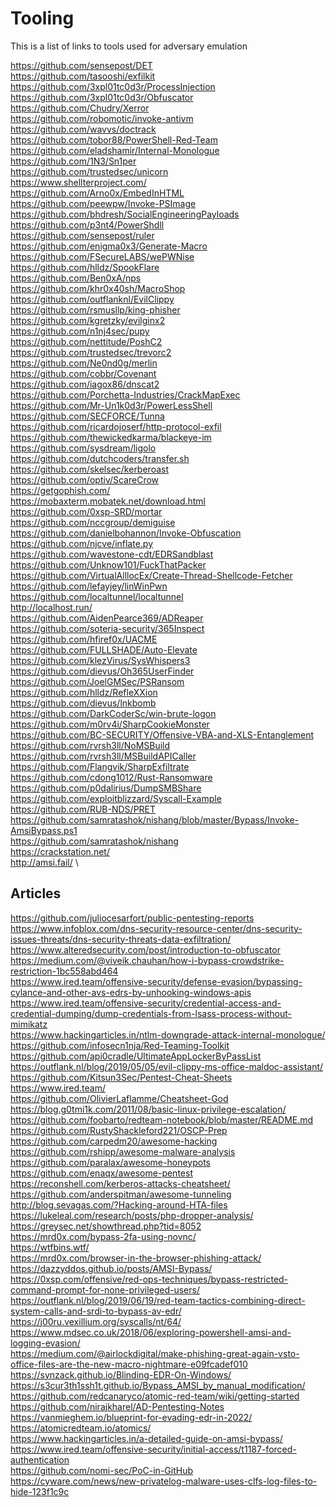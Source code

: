 # Tooling
This is a list of links to tools used for adversary emulation

https://github.com/sensepost/DET \
https://github.com/tasooshi/exfilkit \
https://github.com/3xpl01tc0d3r/ProcessInjection \
https://github.com/3xpl01tc0d3r/Obfuscator \
https://github.com/Chudry/Xerror \
https://github.com/robomotic/invoke-antivm \
https://github.com/wavvs/doctrack \
https://github.com/tobor88/PowerShell-Red-Team \
https://github.com/eladshamir/Internal-Monologue \
https://github.com/1N3/Sn1per \
https://github.com/trustedsec/unicorn \
https://www.shellterproject.com/ \
https://github.com/Arno0x/EmbedInHTML \
https://github.com/peewpw/Invoke-PSImage \
https://github.com/bhdresh/SocialEngineeringPayloads \
https://github.com/p3nt4/PowerShdll \
https://github.com/sensepost/ruler \
https://github.com/enigma0x3/Generate-Macro \
https://github.com/FSecureLABS/wePWNise \
https://github.com/hlldz/SpookFlare \
https://github.com/Ben0xA/nps \
https://github.com/khr0x40sh/MacroShop \
https://github.com/outflanknl/EvilClippy \
https://github.com/rsmusllp/king-phisher \
https://github.com/kgretzky/evilginx2 \
https://github.com/n1nj4sec/pupy \
https://github.com/nettitude/PoshC2 \
https://github.com/trustedsec/trevorc2 \
https://github.com/Ne0nd0g/merlin \
https://github.com/cobbr/Covenant \
https://github.com/iagox86/dnscat2 \
https://github.com/Porchetta-Industries/CrackMapExec \
https://github.com/Mr-Un1k0d3r/PowerLessShell \
https://github.com/SECFORCE/Tunna \
https://github.com/ricardojoserf/http-protocol-exfil \
https://github.com/thewickedkarma/blackeye-im \
https://github.com/sysdream/ligolo \
https://github.com/dutchcoders/transfer.sh \
https://github.com/skelsec/kerberoast \
https://github.com/optiv/ScareCrow \
https://getgophish.com/ \
https://mobaxterm.mobatek.net/download.html \
https://github.com/0xsp-SRD/mortar \
https://github.com/nccgroup/demiguise \
https://github.com/danielbohannon/Invoke-Obfuscation \
https://github.com/njcve/inflate.py \
https://github.com/wavestone-cdt/EDRSandblast \
https://github.com/Unknow101/FuckThatPacker \
https://github.com/VirtualAlllocEx/Create-Thread-Shellcode-Fetcher \
https://github.com/lefayjey/linWinPwn \
https://github.com/localtunnel/localtunnel \
http://localhost.run/ \
https://github.com/AidenPearce369/ADReaper \
https://github.com/soteria-security/365Inspect \
https://github.com/hfiref0x/UACME \
https://github.com/FULLSHADE/Auto-Elevate \
https://github.com/klezVirus/SysWhispers3 \
https://github.com/dievus/Oh365UserFinder \
https://github.com/JoelGMSec/PSRansom \
https://github.com/hlldz/RefleXXion \
https://github.com/dievus/lnkbomb \
https://github.com/DarkCoderSc/win-brute-logon \
https://github.com/m0rv4i/SharpCookieMonster \
https://github.com/BC-SECURITY/Offensive-VBA-and-XLS-Entanglement \
https://github.com/rvrsh3ll/NoMSBuild \
https://github.com/rvrsh3ll/MSBuildAPICaller \
https://github.com/Flangvik/SharpExfiltrate \
https://github.com/cdong1012/Rust-Ransomware \
https://github.com/p0dalirius/DumpSMBShare \
https://github.com/exploitblizzard/Syscall-Example \
https://github.com/RUB-NDS/PRET \
https://github.com/samratashok/nishang/blob/master/Bypass/Invoke-AmsiBypass.ps1 \
https://github.com/samratashok/nishang \
https://crackstation.net/ \
http://amsi.fail/ \


## Articles
https://github.com/juliocesarfort/public-pentesting-reports \
https://www.infoblox.com/dns-security-resource-center/dns-security-issues-threats/dns-security-threats-data-exfiltration/ \
https://www.alteredsecurity.com/post/introduction-to-obfuscator \
https://medium.com/@viveik.chauhan/how-i-bypass-crowdstrike-restriction-1bc558abd464 \
https://www.ired.team/offensive-security/defense-evasion/bypassing-cylance-and-other-avs-edrs-by-unhooking-windows-apis \
https://www.ired.team/offensive-security/credential-access-and-credential-dumping/dump-credentials-from-lsass-process-without-mimikatz \
https://www.hackingarticles.in/ntlm-downgrade-attack-internal-monologue/ \
https://github.com/infosecn1nja/Red-Teaming-Toolkit \
https://github.com/api0cradle/UltimateAppLockerByPassList \
https://outflank.nl/blog/2019/05/05/evil-clippy-ms-office-maldoc-assistant/ \
https://github.com/Kitsun3Sec/Pentest-Cheat-Sheets \
https://www.ired.team/ \
https://github.com/OlivierLaflamme/Cheatsheet-God \
https://blog.g0tmi1k.com/2011/08/basic-linux-privilege-escalation/ \
https://github.com/foobarto/redteam-notebook/blob/master/README.md \
https://github.com/RustyShackleford221/OSCP-Prep \
https://github.com/carpedm20/awesome-hacking \
https://github.com/rshipp/awesome-malware-analysis \
https://github.com/paralax/awesome-honeypots \
https://github.com/enaqx/awesome-pentest \
https://reconshell.com/kerberos-attacks-cheatsheet/ \
https://github.com/anderspitman/awesome-tunneling \
http://blog.sevagas.com/?Hacking-around-HTA-files \
https://lukeleal.com/research/posts/php-dropper-analysis/ \
https://greysec.net/showthread.php?tid=8052 \
https://mrd0x.com/bypass-2fa-using-novnc/ \
https://wtfbins.wtf/ \
https://mrd0x.com/browser-in-the-browser-phishing-attack/ \
https://dazzyddos.github.io/posts/AMSI-Bypass/ \
https://0xsp.com/offensive/red-ops-techniques/bypass-restricted-command-prompt-for-none-privileged-users/ \
https://outflank.nl/blog/2019/06/19/red-team-tactics-combining-direct-system-calls-and-srdi-to-bypass-av-edr/ \
https://j00ru.vexillium.org/syscalls/nt/64/ \
https://www.mdsec.co.uk/2018/06/exploring-powershell-amsi-and-logging-evasion/ \
https://medium.com/@airlockdigital/make-phishing-great-again-vsto-office-files-are-the-new-macro-nightmare-e09fcadef010 \
https://synzack.github.io/Blinding-EDR-On-Windows/ \
https://s3cur3th1ssh1t.github.io/Bypass_AMSI_by_manual_modification/ \
https://github.com/redcanaryco/atomic-red-team/wiki/getting-started \
https://github.com/nirajkharel/AD-Pentesting-Notes \
https://vanmieghem.io/blueprint-for-evading-edr-in-2022/ \
https://atomicredteam.io/atomics/ \
https://www.hackingarticles.in/a-detailed-guide-on-amsi-bypass/ \
https://www.ired.team/offensive-security/initial-access/t1187-forced-authentication \
https://github.com/nomi-sec/PoC-in-GitHub \
https://cyware.com/news/new-privatelog-malware-uses-clfs-log-files-to-hide-123f1c9c





